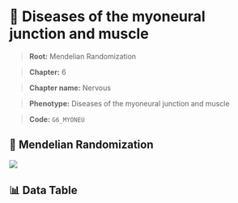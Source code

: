# 🧪 Diseases of the myoneural junction and muscle

> **Root:** Mendelian Randomization

> **Chapter:** 6  

> **Chapter name:** Nervous

> **Phenotype:** Diseases of the myoneural junction and muscle  

> **Code:** `G6_MYONEU`

## 🧬 Mendelian Randomization  

<img src="/MR/Figures/Forward/G6_MYONEU.png"/>

## 📊 Data Table

<CsvTableMRF src="/MR_Data/Forward/G6_MYONEU.csv"/>
